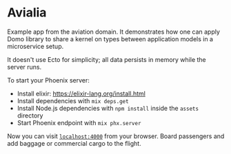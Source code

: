 # Avialia

Example app from the aviation domain. It demonstrates how one can apply Domo library
to share a kernel on types between application models in a microservice setup.

It doesn't use Ecto for simplicity; all data persists in memory while the server runs.

To start your Phoenix server:

  * Install elixir: https://elixir-lang.org/install.html
  * Install dependencies with `mix deps.get`
  * Install Node.js dependencies with `npm install` inside the `assets` directory
  * Start Phoenix endpoint with `mix phx.server`

Now you can visit [`localhost:4000`](http://localhost:4000) from your browser.
Board passengers and add baggage or commercial cargo to the flight.
